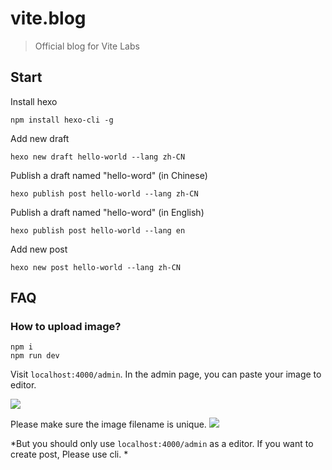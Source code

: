 # vite.blog

> Official blog for Vite Labs

## Start

Install hexo

```
npm install hexo-cli -g
```

Add new draft 

```
hexo new draft hello-world --lang zh-CN
```

Publish a draft named "hello-word" (in Chinese)

```
hexo publish post hello-world --lang zh-CN
```

Publish a draft named "hello-word" (in English)

```
hexo publish post hello-world --lang en
```

Add new post

```
hexo new post hello-world --lang zh-CN
```

## FAQ

### How to upload image?

```
npm i
npm run dev
```

Visit `localhost:4000/admin`. In the admin page, you can paste your image to editor.

![](https://cdn.discordapp.com/attachments/425845491478298624/479212487728693248/unknown.png)

Please make sure the image filename is unique.
![](https://cdn.discordapp.com/attachments/425845491478298624/481333553032855562/unknown.png)

*But you should only use `localhost:4000/admin` as a editor. If you want to create post, Please use cli. *